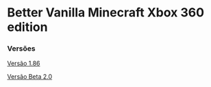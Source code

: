 # Better Vanilla Minecraft Xbox 360 edition

### Versões

<a href="https://www.mediafire.com/file/47x8gjbkdoktd7a/Better+Vanilla+Economic+Update/file">Versão 1.86</a>

<a href="https://www.mediafire.com/file/g3sc65lw8e28s59/Better_Vanilla_2_Beta/file)https://www.mediafire.com/file/g3sc65lw8e28s59/Better_Vanilla_2_Beta/file">Versão Beta 2.0</a>
